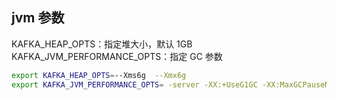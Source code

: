 ## jvm 参数
KAFKA_HEAP_OPTS：指定堆大小，默认 1GB
KAFKA_JVM_PERFORMANCE_OPTS：指定 GC 参数

```sh
export KAFKA_HEAP_OPTS=--Xms6g  --Xmx6g
export KAFKA_JVM_PERFORMANCE_OPTS= -server -XX:+UseG1GC -XX:MaxGCPauseMillis=20 -XX:InitiatingHeapOccupancyPercent=35 -XX:+ExplicitGCInvokesConcurrent -Djava.awt.headless=true
```